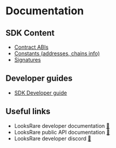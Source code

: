 # Documentation

## SDK Content

- [Contract ABIs](abis.md)
- [Constants (addresses, chains info)](constants.md)
- [Signatures](signatures.md)

## Developer guides

- [SDK Developer guide](guide.md)

## Useful links

- LooksRare developer documentation [:link:](https://docs.looksrare.org/developers/welcome)
- LooksRare public API documentation [:link:](https://looksrare.github.io/api-docs)
- LooksRare developer discord [:link:](https://discord.gg/jJA4qM5dXz)

